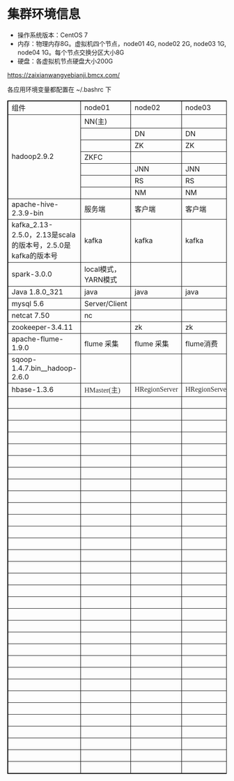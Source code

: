 # 集群环境信息

- 操作系统版本：CentOS 7
- 内存：物理内存8G。虚拟机四个节点，node01 4G, node02 2G, node03 1G, node04 1G。每个节点交换分区大小8G
- 硬盘：各虚拟机节点硬盘大小200G

https://zaixianwangyebianji.bmcx.com/

各应用环境变量都配置在 ~/.bashrc 下

<table style="width:100%;" cellpadding="2" cellspacing="0" border="1" bordercolor="#000000">
	<tbody>
		<tr>
			<td>
				<span><span><span><span><span><span>组件</span> </span> </span> </span> </span> </span> 
			</td>
			<td>
				<span><span><span><span><span><span>node01</span> </span> </span> </span> </span> </span> 
			</td>
			<td>
				<span><span><span><span><span><span><span>node02</span><br />
</span> </span> </span> </span> </span> </span> 
			</td>
			<td>
				<span><span><span><span><span><span><span>node03</span><br />
</span> </span> </span> </span> </span> </span> 
			</td>
			<td>
				<span><span><span><span><span><span><span>node04</span><br />
</span> </span> </span> </span> </span> </span> 
			</td>
		</tr>
		<tr>
			<td rowspan="7">
				<span><span><span><span><span><span>hadoop2.9.2<br />
</span> </span> </span> </span> </span> </span> 
			</td>
			<td>
				<span><span><span><span><span><span>NN(主)<br />
</span> </span> </span> </span> </span> </span> 
			</td>
			<td>
				<span><span><span><span><span><span><br />
</span> </span> </span> </span> </span> </span> 
			</td>
			<td>
				<span><span><span><span><span><span><br />
</span> </span> </span> </span> </span> </span> 
			</td>
			<td>
				<span><span><span><span><span><span>NN(备)<br />
</span> </span> </span> </span> </span> </span> 
			</td>
		</tr>
		<tr>
			<td>
				<span><span><span><span><span><span><br />
</span> </span> </span> </span> </span> </span> 
			</td>
			<td>
				<span><span><span><span><span><span>DN<br />
</span> </span> </span> </span> </span> </span> 
			</td>
			<td>
				<span><span><span><span><span><span>DN<br />
</span> </span> </span> </span> </span> </span> 
			</td>
			<td>
				<span><span><span><span><span><span>DN<br />
</span> </span> </span> </span> </span> </span> 
			</td>
		</tr>
		<tr>
			<td>
				<span><span><span><span><span><span><br />
</span> </span> </span> </span> </span> </span> 
			</td>
			<td>
				<span><span><span><span><span><span>ZK<br />
</span> </span> </span> </span> </span> </span> 
			</td>
			<td>
				<span><span><span><span><span><span>ZK<br />
</span> </span> </span> </span> </span> </span> 
			</td>
			<td>
				<span><span><span><span><span><span>ZK<br />
</span> </span> </span> </span> </span> </span> 
			</td>
		</tr>
		<tr>
			<td>
				<span><span><span><span><span><span>ZKFC<br />
</span> </span> </span> </span> </span> </span> 
			</td>
			<td>
				<span><span><span><span><span><span><br />
</span> </span> </span> </span> </span> </span> 
			</td>
			<td>
				<span><span><span><span><span><span><br />
</span> </span> </span> </span> </span> </span> 
			</td>
			<td>
				<span><span><span><span><span><span>ZKFC<br />
</span> </span> </span> </span> </span> </span> 
			</td>
		</tr>
		<tr>
			<td>
				<span><span><span><span><span><span><br />
</span> </span> </span> </span> </span> </span> 
			</td>
			<td>
				<span><span><span><span><span><span>JNN<br />
</span> </span> </span> </span> </span> </span> 
			</td>
			<td>
				<span><span><span><span><span><span>JNN<br />
</span> </span> </span> </span> </span> </span> 
			</td>
			<td>
				<span><span><span><span><span><span>JNN<br />
</span> </span> </span> </span> </span> </span> 
			</td>
		</tr>
		<tr>
			<td>
				<span><span><span><span><span><span><br />
</span> </span> </span> </span> </span> </span> 
			</td>
			<td>
				<span><span><span><span><span><span>RS<br />
</span> </span> </span> </span> </span> </span> 
			</td>
			<td>
				<span><span><span><span><span><span>RS<br />
</span> </span> </span> </span> </span> </span> 
			</td>
			<td>
				<span><span><span><span><span><span><br />
</span> </span> </span> </span> </span> </span> 
			</td>
		</tr>
		<tr>
			<td>
				<span><span><span><span><span><span><br />
</span> </span> </span> </span> </span> </span> 
			</td>
			<td>
				<span><span><span><span><span><span>NM<br />
</span> </span> </span> </span> </span> </span> 
			</td>
			<td>
				<span><span><span><span><span><span>NM<br />
</span> </span> </span> </span> </span> </span> 
			</td>
			<td>
				<span><span><span><span><span><span>NM<br />
</span> </span> </span> </span> </span> </span> 
			</td>
		</tr>
		<tr>
			<td>
				<span><span><span><span><span><span>apache-hive-2.3.9-bin<br />
</span> </span> </span> </span> </span> </span> 
			</td>
			<td>
				<span><span><span><span><span><span>服务端</span> </span> </span> </span> </span> </span> 
			</td>
			<td>
				<span><span><span><span><span><span>客户端</span> </span> </span> </span> </span> </span> 
			</td>
			<td>
				<span><span><span><span><span><span><span>客户端</span><br />
</span> </span> </span> </span> </span> </span> 
			</td>
			<td>
				<span><span><span><span><span><span><span>客户端</span><br />
</span> </span> </span> </span> </span> </span> 
			</td>
		</tr>
		<tr>
			<td>
				<span><span><span><span><span>kafka_2.13-2.5.0，2.13是scala的版本号，2.5.0是kafka的版本号<span><br />
</span> </span> </span> </span> </span> </span> 
			</td>
			<td>
				<span><span><span><span><span><span>kafka<br />
</span> </span> </span> </span> </span> </span> 
			</td>
			<td>
				<span><span><span><span><span><span>kafka<br />
</span> </span> </span> </span> </span> </span> 
			</td>
			<td>
				<span><span><span><span><span><span>kafka<br />
</span> </span> </span> </span> </span> </span> 
			</td>
			<td>
				<span><span><span><span><span><span>kafka<br />
</span> </span> </span> </span> </span> </span> 
			</td>
		</tr>
		<tr>
			<td>
				<span><span><span><span><span>spark-3.0.0<span id="__kindeditor_bookmark_start_22__"></span></span> </span> </span> </span> </span> 
			</td>
			<td>
				<span><span><span><span><span>local模式，YARN模式</span> </span> </span> </span> </span> 
			</td>
			<td>
				<span><span><span><span><span><span><br />
</span> </span> </span> </span> </span> </span> 
			</td>
			<td>
				<span><span><span><span><span><span><br />
</span> </span> </span> </span> </span> </span> 
			</td>
			<td>
				<span><span><span><span><span><span><br />
</span> </span> </span> </span> </span> </span> 
			</td>
		</tr>
		<tr>
			<td>
				<span><span><span><span><span>Java&nbsp;1.8.0_321</span> </span> </span> </span> </span> 
			</td>
			<td>
				<span><span><span><span><span>java</span></span> </span> </span> </span> 
			</td>
			<td>
				<span><span><span><span><span><span><span>java</span><br />
</span> </span> </span> </span> </span> </span> 
			</td>
			<td>
				<span><span><span><span><span><span><span>java</span><br />
</span> </span> </span> </span> </span> </span> 
			</td>
			<td>
				<span><span><span><span><span><span><span>java</span><br />
</span> </span> </span> </span> </span> </span> 
			</td>
		</tr>
		<tr>
			<td>
				<span><span><span><span><span><span>mysql 5.6</span></span> </span> </span> </span> </span> 
			</td>
			<td>
				<span><span><span><span><span><span>Server/Client</span></span> </span> </span> </span> </span> 
			</td>
			<td>
				<span><span><span><span><span><span><br />
</span> </span> </span> </span> </span> </span> 
			</td>
			<td>
				<span><span><span><span><span><span><br />
</span> </span> </span> </span> </span> </span> 
			</td>
			<td>
				<span><span><span><span><span><span><br />
</span> </span> </span> </span> </span> </span> 
			</td>
		</tr>
		<tr>
			<td>
				<span><span><span style="background-color:#FFFFFF;">netcat&nbsp;7.50</span><span></span></span> </span> 
			</td>
			<td>
				<span><span><span><span><span><span>nc</span></span></span></span> </span> </span> 
			</td>
			<td>
				<span><span><span><span><span><span><br />
</span> </span> </span> </span> </span> </span> 
			</td>
			<td>
				<span><span><span><span><span><span><br />
</span> </span> </span> </span> </span> </span> 
			</td>
			<td>
				<span><span><span><span><span><span><br />
</span> </span> </span> </span> </span> </span> 
			</td>
		</tr>
		<tr>
			<td>
				<span><span><span><span><span><span>zookeeper-3.4.11<br />
</span> </span> </span> </span> </span> </span> 
			</td>
			<td>
				<span><span><span><span><span><span><br />
</span> </span> </span> </span> </span> </span> 
			</td>
			<td>
				<span><span><span><span><span><span>zk</span></span></span> </span> </span> </span> 
			</td>
			<td>
				<span><span><span><span><span><span>zk<br />
</span> </span> </span> </span> </span> </span> 
			</td>
			<td>
				<span><span><span><span><span><span>zk<br />
</span> </span> </span> </span> </span> </span> 
			</td>
		</tr>
		<tr>
			<td>
				<span><span><span><span><span><span>apache-flume-1.9.0<br />
</span> </span> </span> </span> </span> </span> 
			</td>
			<td>
				<span><span><span><span><span><span>flume 采集<br />
</span> </span> </span> </span> </span> </span> 
			</td>
			<td>
				<span><span><span><span><span><span>flume 采集<br />
</span> </span> </span> </span> </span> </span> 
			</td>
			<td>
				<span><span><span><span><span><span>flume消费<br />
</span> </span> </span> </span> </span> </span> 
			</td>
			<td>
				<span><span><span><span><span><span>flume消费<br />
</span> </span> </span> </span> </span> </span> 
			</td>
		</tr>
		<tr>
			<td>
				<span><span><span><span><span><span>sqoop-1.4.7.bin__hadoop-2.6.0<br />
</span> </span> </span> </span> </span> </span> 
			</td>
			<td>
				<span><span><span><span><span><span><br />
</span> </span> </span> </span> </span> </span> 
			</td>
			<td>
				<span><span><span><span><span><span><br />
</span> </span> </span> </span> </span> </span> 
			</td>
			<td>
				<span><span><span><span><span><span><br />
</span> </span> </span> </span> </span> </span> 
			</td>
			<td>
				<span><span><span><span><span>sqoop</span></span></span></span> </span> 
			</td>
		</tr>
		<tr>
			<td>
				<span><span><span><span><span><span>hbase-1.3.6<br />
</span> </span> </span> </span> </span> </span> 
			</td>
			<td>
				<span><span><span><span><span><span><span style="color:#333333;font-family:&quot;font-size:16px;background-color:#FFFFFF;">HMaster(主)</span><br />
</span> </span> </span> </span> </span> </span> 
			</td>
			<td>
				<span><span><span><span><span><span><span style="color:#333333;font-family:&quot;font-size:16px;background-color:#F8F8F8;">HRegionServer</span><br />
</span> </span> </span> </span> </span> </span> 
			</td>
			<td>
				<span><span><span><span><span><span><span style="color:#333333;font-family:&quot;font-size:16px;background-color:#F8F8F8;">HRegionServer</span><br />
</span> </span> </span> </span> </span> </span> 
			</td>
			<td>
				<span><span><span><span><span><span><span style="color:#333333;font-family:&quot;font-size:16px;background-color:#FFFFFF;">HMaster(主)</span><br />
</span> </span> </span> </span> </span> </span> 
			</td>
		</tr>
		<tr>
			<td>
				<span><span><span><span><span><span><br />
</span> </span> </span> </span> </span> </span> 
			</td>
			<td>
				<span><span><span><span><span><span><br />
</span> </span> </span> </span> </span> </span> 
			</td>
			<td>
				<span><span><span><span><span><span><br />
</span> </span> </span> </span> </span> </span> 
			</td>
			<td>
				<span><span><span><span><span><span><br />
</span> </span> </span> </span> </span> </span> 
			</td>
			<td>
				<span><span><span><span><span><span><br />
</span> </span> </span> </span> </span> </span> 
			</td>
		</tr>
		<tr>
			<td>
				<span><span><span><span><span><span><br />
</span> </span> </span> </span> </span> </span> 
			</td>
			<td>
				<span><span><span><span><span><span><br />
</span> </span> </span> </span> </span> </span> 
			</td>
			<td>
				<span><span><span><span><span><span><br />
</span> </span> </span> </span> </span> </span> 
			</td>
			<td>
				<span><span><span><span><span><span><br />
</span> </span> </span> </span> </span> </span> 
			</td>
			<td>
				<span><span><span><span><span><span><br />
</span> </span> </span> </span> </span> </span> 
			</td>
		</tr>
		<tr>
			<td>
				<span><span><span><span><span><span><br />
</span> </span> </span> </span> </span> </span> 
			</td>
			<td>
				<span><span><span><span><span><span><br />
</span> </span> </span> </span> </span> </span> 
			</td>
			<td>
				<span><span><span><span><span><span><br />
</span> </span> </span> </span> </span> </span> 
			</td>
			<td>
				<span><span><span><span><span><span><br />
</span> </span> </span> </span> </span> </span> 
			</td>
			<td>
				<span><span><span><span><span><span><br />
</span> </span> </span> </span> </span> </span> 
			</td>
		</tr>
		<tr>
			<td>
				<span><span><span><span><span><span><br />
</span> </span> </span> </span> </span> </span> 
			</td>
			<td>
				<span><span><span><span><span><span><br />
</span> </span> </span> </span> </span> </span> 
			</td>
			<td>
				<span><span><span><span><span><span><br />
</span> </span> </span> </span> </span> </span> 
			</td>
			<td>
				<span><span><span><span><span><span><br />
</span> </span> </span> </span> </span> </span> 
			</td>
			<td>
				<span><span><span><span><span><span><br />
</span> </span> </span> </span> </span> </span> 
			</td>
		</tr>
		<tr>
			<td>
				<span><span><span><span><span><span><br />
</span> </span> </span> </span> </span> </span> 
			</td>
			<td>
				<span><span><span><span><span><span><br />
</span> </span> </span> </span> </span> </span> 
			</td>
			<td>
				<span><span><span><span><span><span><br />
</span> </span> </span> </span> </span> </span> 
			</td>
			<td>
				<span><span><span><span><span><span><br />
</span> </span> </span> </span> </span> </span> 
			</td>
			<td>
				<span><span><span><span><span><span><br />
</span> </span> </span> </span> </span> </span> 
			</td>
		</tr>
		<tr>
			<td>
				<span><span><span><span><span><span><br />
</span> </span> </span> </span> </span> </span> 
			</td>
			<td>
				<span><span><span><span><span><span><br />
</span> </span> </span> </span> </span> </span> 
			</td>
			<td>
				<span><span><span><span><span><span><br />
</span> </span> </span> </span> </span> </span> 
			</td>
			<td>
				<span><span><span><span><span><span><br />
</span> </span> </span> </span> </span> </span> 
			</td>
			<td>
				<span><span><span><span><span><span><br />
</span> </span> </span> </span> </span> </span> 
			</td>
		</tr>
		<tr>
			<td>
				<span><span><span><span><span><span><br />
</span> </span> </span> </span> </span> </span> 
			</td>
			<td>
				<span><span><span><span><span><span><br />
</span> </span> </span> </span> </span> </span> 
			</td>
			<td>
				<span><span><span><span><span><span><br />
</span> </span> </span> </span> </span> </span> 
			</td>
			<td>
				<span><span><span><span><span><span><br />
</span> </span> </span> </span> </span> </span> 
			</td>
			<td>
				<span><span><span><span><span><span><br />
</span> </span> </span> </span> </span> </span> 
			</td>
		</tr>
		<tr>
			<td>
				<span><span><span><span><span><span><br />
</span> </span> </span> </span> </span> </span> 
			</td>
			<td>
				<span><span><span><span><span><span><br />
</span> </span> </span> </span> </span> </span> 
			</td>
			<td>
				<span><span><span><span><span><span><br />
</span> </span> </span> </span> </span> </span> 
			</td>
			<td>
				<span><span><span><span><span><span><br />
</span> </span> </span> </span> </span> </span> 
			</td>
			<td>
				<span><span><span><span><span><span><br />
</span> </span> </span> </span> </span> </span> 
			</td>
		</tr>
		<tr>
			<td>
				<span><span><span><span><span><span><br />
</span> </span> </span> </span> </span> </span> 
			</td>
			<td>
				<span><span><span><span><span><span><br />
</span> </span> </span> </span> </span> </span> 
			</td>
			<td>
				<span><span><span><span><span><span><br />
</span> </span> </span> </span> </span> </span> 
			</td>
			<td>
				<span><span><span><span><span><span><br />
</span> </span> </span> </span> </span> </span> 
			</td>
			<td>
				<span><span><span><span><span><span><br />
</span> </span> </span> </span> </span> </span> 
			</td>
		</tr>
		<tr>
			<td>
				<span><span><span><span><span><span><br />
</span> </span> </span> </span> </span> </span> 
			</td>
			<td>
				<span><span><span><span><span><span><br />
</span> </span> </span> </span> </span> </span> 
			</td>
			<td>
				<span><span><span><span><span><span><br />
</span> </span> </span> </span> </span> </span> 
			</td>
			<td>
				<span><span><span><span><span><span><br />
</span> </span> </span> </span> </span> </span> 
			</td>
			<td>
				<span><span><span><span><span><span><br />
</span> </span> </span> </span> </span> </span> 
			</td>
		</tr>
		<tr>
			<td>
				<span><span><span><span><span><span><br />
</span> </span> </span> </span> </span> </span> 
			</td>
			<td>
				<span><span><span><span><span><span><br />
</span> </span> </span> </span> </span> </span> 
			</td>
			<td>
				<span><span><span><span><span><span><br />
</span> </span> </span> </span> </span> </span> 
			</td>
			<td>
				<span><span><span><span><span><span><br />
</span> </span> </span> </span> </span> </span> 
			</td>
			<td>
				<span><span><span><span><span><span><br />
</span> </span> </span> </span> </span> </span> 
			</td>
		</tr>
		<tr>
			<td>
				<span><span><span><span><span><span><br />
</span> </span> </span> </span> </span> </span> 
			</td>
			<td>
				<span><span><span><span><span><span><br />
</span> </span> </span> </span> </span> </span> 
			</td>
			<td>
				<span><span><span><span><span><span><br />
</span> </span> </span> </span> </span> </span> 
			</td>
			<td>
				<span><span><span><span><span><span><br />
</span> </span> </span> </span> </span> </span> 
			</td>
			<td>
				<span><span><span><span><span><span><br />
</span> </span> </span> </span> </span> </span> 
			</td>
		</tr>
		<tr>
			<td>
				<span><span><span><span><span><span><br />
</span> </span> </span> </span> </span> </span> 
			</td>
			<td>
				<span><span><span><span><span><span><br />
</span> </span> </span> </span> </span> </span> 
			</td>
			<td>
				<span><span><span><span><span><span><br />
</span> </span> </span> </span> </span> </span> 
			</td>
			<td>
				<span><span><span><span><span><span><br />
</span> </span> </span> </span> </span> </span> 
			</td>
			<td>
				<span><span><span><span><span><span><br />
</span> </span> </span> </span> </span> </span> 
			</td>
		</tr>
		<tr>
			<td>
				<span><span><span><span><span><span><br />
</span> </span> </span> </span> </span> </span> 
			</td>
			<td>
				<span><span><span><span><span><span><br />
</span> </span> </span> </span> </span> </span> 
			</td>
			<td>
				<span><span><span><span><span><span><br />
</span> </span> </span> </span> </span> </span> 
			</td>
			<td>
				<span><span><span><span><span><span><br />
</span> </span> </span> </span> </span> </span> 
			</td>
			<td>
				<span><span><span><span><span><span><br />
</span> </span> </span> </span> </span> </span> 
			</td>
		</tr>
		<tr>
			<td>
				<span><span><span><span><span><span><br />
</span> </span> </span> </span> </span> </span> 
			</td>
			<td>
				<span><span><span><span><span><span><br />
</span> </span> </span> </span> </span> </span> 
			</td>
			<td>
				<span><span><span><span><span><span><br />
</span> </span> </span> </span> </span> </span> 
			</td>
			<td>
				<span><span><span><span><span><span><br />
</span> </span> </span> </span> </span> </span> 
			</td>
			<td>
				<span><span><span><span><span><span><br />
</span> </span> </span> </span> </span> </span> 
			</td>
		</tr>
		<tr>
			<td>
				<span><span><span><span><span><span><br />
</span> </span> </span> </span> </span> </span> 
			</td>
			<td>
				<span><span><span><span><span><span><br />
</span> </span> </span> </span> </span> </span> 
			</td>
			<td>
				<span><span><span><span><span><span><br />
</span> </span> </span> </span> </span> </span> 
			</td>
			<td>
				<span><span><span><span><span><span><br />
</span> </span> </span> </span> </span> </span> 
			</td>
			<td>
				<span><span><span><span><span><span><br />
</span> </span> </span> </span> </span> </span> 
			</td>
		</tr>
		<tr>
			<td>
				<span><span><span><span><span><span><br />
</span> </span> </span> </span> </span> </span> 
			</td>
			<td>
				<span><span><span><span><span><span><br />
</span> </span> </span> </span> </span> </span> 
			</td>
			<td>
				<span><span><span><span><span><span><br />
</span> </span> </span> </span> </span> </span> 
			</td>
			<td>
				<span><span><span><span><span><span><br />
</span> </span> </span> </span> </span> </span> 
			</td>
			<td>
				<span><span><span><span><span><span><br />
</span> </span> </span> </span> </span> </span> 
			</td>
		</tr>
		<tr>
			<td>
				<span><span><span><span><span><span><br />
</span> </span> </span> </span> </span> </span> 
			</td>
			<td>
				<span><span><span><span><span><span><br />
</span> </span> </span> </span> </span> </span> 
			</td>
			<td>
				<span><span><span><span><span><span><br />
</span> </span> </span> </span> </span> </span> 
			</td>
			<td>
				<span><span><span><span><span><span><br />
</span> </span> </span> </span> </span> </span> 
			</td>
			<td>
				<span><span><span><span><span><span><br />
</span> </span> </span> </span> </span> </span> 
			</td>
		</tr>
		<tr>
			<td>
				<span><span><span><span><span><span><br />
</span> </span> </span> </span> </span> </span> 
			</td>
			<td>
				<span><span><span><span><span><span><br />
</span> </span> </span> </span> </span> </span> 
			</td>
			<td>
				<span><span><span><span><span><span><br />
</span> </span> </span> </span> </span> </span> 
			</td>
			<td>
				<span><span><span><span><span><span><br />
</span> </span> </span> </span> </span> </span> 
			</td>
			<td>
				<span><span><span><span><span><span><br />
</span> </span> </span> </span> </span> </span> 
			</td>
		</tr>
		<tr>
			<td>
				<span><span><span><span><span><span><br />
</span> </span> </span> </span> </span> </span> 
			</td>
			<td>
				<span><span><span><span><span><span><br />
</span> </span> </span> </span> </span> </span> 
			</td>
			<td>
				<span><span><span><span><span><span><br />
</span> </span> </span> </span> </span> </span> 
			</td>
			<td>
				<span><span><span><span><span><span><br />
</span> </span> </span> </span> </span> </span> 
			</td>
			<td>
				<span><span><span><span><span><span><br />
</span> </span> </span> </span> </span> </span> 
			</td>
		</tr>
		<tr>
			<td>
				<span><span><span><span><span><span><br />
</span> </span> </span> </span> </span> </span> 
			</td>
			<td>
				<span><span><span><span><span><span><br />
</span> </span> </span> </span> </span> </span> 
			</td>
			<td>
				<span><span><span><span><span><span><br />
</span> </span> </span> </span> </span> </span> 
			</td>
			<td>
				<span><span><span><span><span><span><br />
</span> </span> </span> </span> </span> </span> 
			</td>
			<td>
				<span><span><span><span><span><span><br />
</span> </span> </span> </span> </span> </span> 
			</td>
		</tr>
		<tr>
			<td>
				<span><span><span><span><span><span><br />
</span> </span> </span> </span> </span> </span> 
			</td>
			<td>
				<span><span><span><span><span><span><br />
</span> </span> </span> </span> </span> </span> 
			</td>
			<td>
				<span><span><span><span><span><span><br />
</span> </span> </span> </span> </span> </span> 
			</td>
			<td>
				<span><span><span><span><span><span><br />
</span> </span> </span> </span> </span> </span> 
			</td>
			<td>
				<span><span><span><span><span><span><br />
</span> </span> </span> </span> </span> </span> 
			</td>
		</tr>
		<tr>
			<td>
				<span><span><span><span><span><span><br />
</span> </span> </span> </span> </span> </span> 
			</td>
			<td>
				<span><span><span><span><span><span><br />
</span> </span> </span> </span> </span> </span> 
			</td>
			<td>
				<span><span><span><span><span><span><br />
</span> </span> </span> </span> </span> </span> 
			</td>
			<td>
				<span><span><span><span><span><span><br />
</span> </span> </span> </span> </span> </span> 
			</td>
			<td>
				<span><span><span><span><span><span><br />
</span> </span> </span> </span> </span> </span> 
			</td>
		</tr>
		<tr>
			<td>
				<span><span><span><span><span><span><br />
</span> </span> </span> </span> </span> </span> 
			</td>
			<td>
				<span><span><span><span><span><span><br />
</span> </span> </span> </span> </span> </span> 
			</td>
			<td>
				<span><span><span><span><span><span><br />
</span> </span> </span> </span> </span> </span> 
			</td>
			<td>
				<span><span><span><span><span><span><br />
</span> </span> </span> </span> </span> </span> 
			</td>
			<td>
				<span><span><span><span><span><span><br />
</span> </span> </span> </span> </span> </span> 
			</td>
		</tr>
		<tr>
			<td>
				<span><span><span><span><span><span><br />
</span> </span> </span> </span> </span> </span> 
			</td>
			<td>
				<span><span><span><span><span><span><br />
</span> </span> </span> </span> </span> </span> 
			</td>
			<td>
				<span><span><span><span><span><span><br />
</span> </span> </span> </span> </span> </span> 
			</td>
			<td>
				<span><span><span><span><span><span><br />
</span> </span> </span> </span> </span> </span> 
			</td>
			<td>
				<span><span><span><span><span><span><br />
</span> </span> </span> </span> </span> </span> 
			</td>
		</tr>
		<tr>
			<td>
				<span><span><span><span><span><span><br />
</span> </span> </span> </span> </span> </span> 
			</td>
			<td>
				<span><span><span><span><span><span><br />
</span> </span> </span> </span> </span> </span> 
			</td>
			<td>
				<span><span><span><span><span><span><br />
</span> </span> </span> </span> </span> </span> 
			</td>
			<td>
				<span><span><span><span><span><span><br />
</span> </span> </span> </span> </span> </span> 
			</td>
			<td>
				<span><span><span><span><span><span><br />
</span> </span> </span> </span> </span> </span> 
			</td>
		</tr>
		<tr>
			<td>
				<span><span><span><span><span><span><br />
</span> </span> </span> </span> </span> </span> 
			</td>
			<td>
				<span><span><span><span><span><span><br />
</span> </span> </span> </span> </span> </span> 
			</td>
			<td>
				<span><span><span><span><span><span><br />
</span> </span> </span> </span> </span> </span> 
			</td>
			<td>
				<span><span><span><span><span><span><br />
</span> </span> </span> </span> </span> </span> 
			</td>
			<td>
				<span><span><span><span><span><span><br />
</span> </span> </span> </span> </span> </span> 
			</td>
		</tr>
		<tr>
			<td>
				<span><span><span><span><span><span><br />
</span> </span> </span> </span> </span> </span> 
			</td>
			<td>
				<span><span><span><span><span><span><br />
</span> </span> </span> </span> </span> </span> 
			</td>
			<td>
				<span><span><span><span><span><span><br />
</span> </span> </span> </span> </span> </span> 
			</td>
			<td>
				<span><span><span><span><span><span><br />
</span> </span> </span> </span> </span> </span> 
			</td>
			<td>
				<span><span><span><span><span><span><br />
</span> </span> </span> </span> </span> </span> 
			</td>
		</tr>
		<tr>
			<td>
				<span><span><span><span><span><span><br />
</span> </span> </span> </span> </span> </span> 
			</td>
			<td>
				<span><span><span><span><span><span><br />
</span> </span> </span> </span> </span> </span> 
			</td>
			<td>
				<span><span><span><span><span><span><br />
</span> </span> </span> </span> </span> </span> 
			</td>
			<td>
				<span><span><span><span><span><span><br />
</span> </span> </span> </span> </span> </span> 
			</td>
			<td>
				<span><span><span><span><span><span><br />
</span> </span> </span> </span> </span> </span> 
			</td>
		</tr>
		<tr>
			<td>
				<span><span><span><span><span><span><br />
</span> </span> </span> </span> </span> </span> 
			</td>
			<td>
				<span><span><span><span><span><span><br />
</span> </span> </span> </span> </span> </span> 
			</td>
			<td>
				<span><span><span><span><span><span><br />
</span> </span> </span> </span> </span> </span> 
			</td>
			<td>
				<span><span><span><span><span><span><br />
</span> </span> </span> </span> </span> </span> 
			</td>
			<td>
				<span><span><span><span><span><span><br />
</span> </span> </span> </span> </span> </span> 
			</td>
		</tr>
		<tr>
			<td>
				<span><span><span><span><span><span><br />
</span> </span> </span> </span> </span> </span> 
			</td>
			<td>
				<span><span><span><span><span><span><br />
</span> </span> </span> </span> </span> </span> 
			</td>
			<td>
				<span><span><span><span><span><span><br />
</span> </span> </span> </span> </span> </span> 
			</td>
			<td>
				<span><span><span><span><span><span><br />
</span> </span> </span> </span> </span> </span> 
			</td>
			<td>
				<span><span><span><span><span><span><br />
</span> </span> </span> </span> </span> </span> 
			</td>
		</tr>
		<tr>
			<td>
				<span><span><span><span><span><span><br />
</span> </span> </span> </span> </span> </span> 
			</td>
			<td>
				<span><span><span><span><span><span><br />
</span> </span> </span> </span> </span> </span> 
			</td>
			<td>
				<span><span><span><span><span><span><br />
</span> </span> </span> </span> </span> </span> 
			</td>
			<td>
				<span><span><span><span><span><span><br />
</span> </span> </span> </span> </span> </span> 
			</td>
			<td>
				<span><span><span><span><span><span><br />
</span> </span> </span> </span> </span> </span> 
			</td>
		</tr>
	</tbody>
</table>